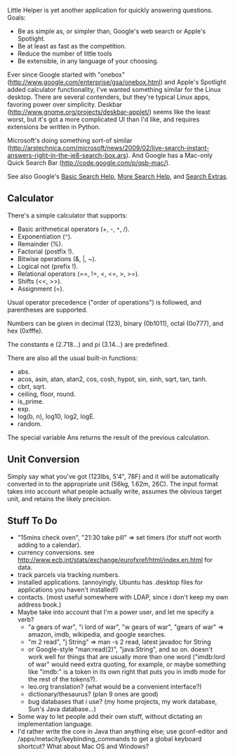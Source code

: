 Little Helper is yet another application for quickly answering questions. Goals:

  * Be as simple as, or simpler than, Google's web search or Apple's Spotlight.
  * Be at least as fast as the competition.
  * Reduce the number of little tools
  * Be extensible, in any language of your choosing.

Ever since Google started with "onebox" (http://www.google.com/enterprise/gsa/onebox.html) and Apple's Spotlight added calculator functionality, I've wanted something similar for the Linux desktop. There are several contenders, but they're typical Linux apps, favoring power over simplicity. Deskbar (http://www.gnome.org/projects/deskbar-applet/) seems like the least worst, but it's got a more complicated UI than I'd like, and requires extensions be written in Python.

Microsoft's doing something sort-of similar (http://arstechnica.com/microsoft/news/2009/02/live-search-instant-answers-right-in-the-ie8-search-box.ars). And Google has a Mac-only Quick Search Bar (http://code.google.com/p/qsb-mac/).

See also Google's [Basic Search Help](http://www.google.com/support/websearch/bin/answer.py?answer=134479), [More Search Help](http://www.google.com/support/websearch/bin/answer.py?answer=136861), and [Search Extras](http://www.google.com/intl/en/help/features.html).

## Calculator ##

There's a simple calculator that supports:

  * Basic arithmetical operators (+, -, `*`, /).
  * Exponentiation (`^`).
  * Remainder (%).
  * Factorial (postfix !).
  * Bitwise operations (&, |, ~).
  * Logical not (prefix !).
  * Relational operators (==, !=, <, <=, >, >=).
  * Shifts (<<, >>).
  * Assignment (=).

Usual operator precedence ("order of operations") is followed, and parentheses are supported.

Numbers can be given in decimal (123), binary (0b1011), octal (0o777), and hex (0xfffe).

The constants e (2.718...) and pi (3.14...) are predefined.

There are also all the usual built-in functions:

  * abs.
  * acos, asin, atan, atan2, cos, cosh, hypot, sin, sinh, sqrt, tan, tanh.
  * cbrt, sqrt.
  * ceiling, floor, round.
  * is\_prime.
  * exp.
  * log(b, n), log10, log2, logE.
  * random.

The special variable Ans returns the result of the previous calculation.

## Unit Conversion ##

Simply say what you've got (123lbs, 5'4", 78F) and it will be automatically converted in to the appropriate unit (56kg, 1.62m, 26C). The input format takes into account what people actually write, assumes the obvious target unit, and retains the likely precision.

## Stuff To Do ##

  * "15mins check oven", "21:30 take pill" => set timers (for stuff not worth adding to a calendar).
  * currency conversions. see http://www.ecb.int/stats/exchange/eurofxref/html/index.en.html for data.
  * track parcels via tracking numbers.
  * installed applications. (annoyingly, Ubuntu has .desktop files for applications you haven't installed!)
  * contacts. (most useful somewhere with LDAP, since i don't keep my own address book.)
  * Maybe take into account that I'm a power user, and let me specify a verb?
    * "a gears of war", "i lord of war", "w gears of war", "gears of war" => amazon, imdb, wikipedia, and google searches.
    * "m 2 read", "j String" => man -s 2 read, latest javadoc for String
    * or Google-style "man:read(2)", "java:String", and so on. doesn't work well for things that are usually more than one word ("imdb:lord of war" would need extra quoting, for example, or maybe something like "imdb:" is a token in its own right that puts you in imdb mode for the rest of the tokens?).
    * leo.org translation? (what would be a convenient interface?)
    * dictionary/thesaurus? (plan 9 ones are good)
    * bug databases that i use? (my home projects, my work database, Sun's Java database...)
  * Some way to let people add their own stuff, without dictating an implementation language.
  * I'd rather write the core in Java than anything else; use gconf-editor and /apps/metacity/keybinding\_commands to get a global keyboard shortcut? What about Mac OS and Windows?